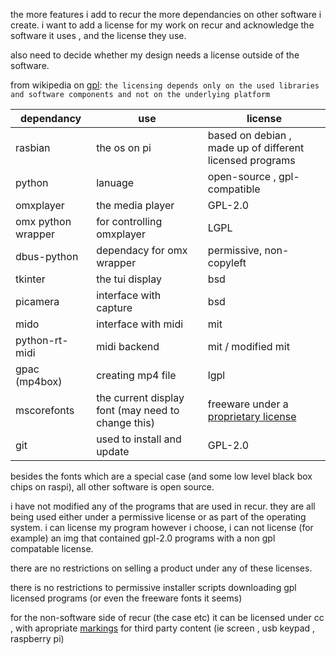 
the more features i add to recur the more dependancies on other software i create. i want to add a license for my work on recur and acknowledge the software it uses , and the license they use.

also need to decide whether my design needs a license outside of the software.

from wikipedia on [gpl]:
`the licensing depends only on the used libraries and software components and not on the underlying platform`


dependancy | use | license
--- | --- | ---
rasbian | the os on pi | based on debian , made up of different licensed programs
python | lanuage | open-source , gpl-compatible
omxplayer | the media player | GPL-2.0
omx python wrapper | for controlling omxplayer | LGPL
dbus-python | dependacy for omx wrapper | permissive, non-copyleft
tkinter | the tui display | bsd
picamera | interface with capture | bsd
mido | interface with midi | mit
python-rt-midi | midi backend | mit / modified mit
gpac (mp4box) | creating mp4 file | lgpl
mscorefonts | the current display font (may need to change this) | freeware under a [proprietary license]
git | used to install and update | GPL-2.0

besides the fonts which are a special case (and some low level black box chips on raspi), all other software is open source.

i have not modified any of the programs that are used in recur. they are all being used either under a permissive license or as part of the operating system. i can license my program however i choose, i can not license (for example) an img that contained gpl-2.0 programs with a non gpl compatable license.

there are no restrictions on selling a product under any of these licenses.

there is no restrictions to permissive installer scripts downloading gpl licensed programs (or even the freeware fonts it seems) 

for the non-software side of recur (the case etc) it can be licensed under cc , with apropriate [markings] for third party content (ie screen , usb keypad , raspberry pi)

[gpl]: https://en.wikipedia.org/wiki/GNU_General_Public_License#Use_of_licensed_software
[proprietary license]: https://en.wikipedia.org/wiki/Core_fonts_for_the_Web
[markings]: https://wiki.creativecommons.org/wiki/Marking/Creators/Marking_third_party_content
